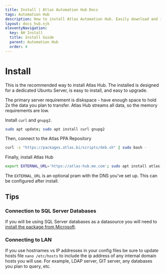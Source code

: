 ```yaml
---
title: Install | Atlas Automation Hub Docs
tags: Automation Hub
description: How to install Atlas Automation Hub. Easily download and install with our ppa through apt!
layout: docs_hub.njk
eleventyNavigation:
  key: AH Install
  title: Install Guide
  parent: Automation Hub
  order: 4
---
```



# Install

This is the recommended way to install Atlas Hub. The installed is designed for a dedicated Ubuntu Server, is easy to install, and easy to upgrade.

The primary server requirement is diskspace - have enough space to hold 2x the data you plan to transfer. Atlas Hub streams all data, so the memory requirements are low.

Install ``curl`` and ``gnupg2``.

```bash
sudo apt update; sudo apt install curl gnupg2
```

Then, connect to the Atlas PPA Repository

```bash
curl -s "https://packages.atlas.bi/scripts/deb.sh" | sudo bash -
```

Finally, install Atlas Hub

```bash
export EXTERNAL_URL='https://atlas-hub.me.com'; sudo apt install atlas-hub
```

The `EXTERNAL_URL` is an optional pram with the DNS you've set up. This can be configured after install.


## Tips

### Connection to SQL Server Databases

If you will be using SQL Server databases as a datasource you will need to [install the package from Microsoft](https://docs.microsoft.com/en-us/sql/connect/odbc/linux-mac/installing-the-microsoft-odbc-driver-for-sql-server?view=sql-server-ver15).


### Connecting to LAN

If you use hostnames vs IP addresses in your config files be sure to update hosts file ``nano /etc/hosts`` to include the ip address of any internal domain hosts you will use. For example, LDAP server, GIT server, any databases you plan to query, etc.
